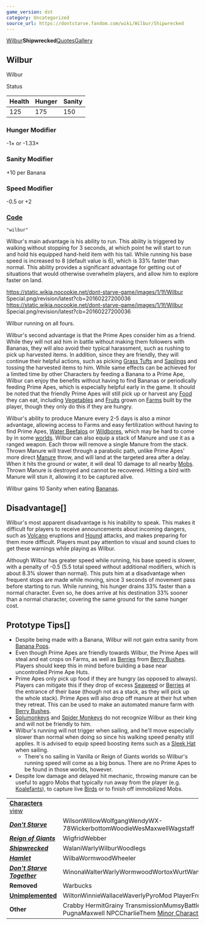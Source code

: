 ```yaml
---
game_version: dst
category: Uncategorized
source_url: https://dontstarve.fandom.com/wiki/Wilbur/Shipwrecked
---
```


[Wilbur](/wiki/Wilbur "Wilbur")**Shipwrecked**[Quotes](/wiki/Wilbur/Quotes "Wilbur/Quotes")[Gallery](/wiki/Wilbur/Gallery "Wilbur/Gallery")

## Wilbur

Wilbur

Status

| Health | Hunger | Sanity |
| --- | --- | --- |
| 125 | 175 | 150 |

### Hunger Modifier

-1× or -1.33×

### Sanity Modifier

+10 per Banana

### Speed Modifier

-0.5 or +2

### [Code](/wiki/Console "Console")

`"wilbur"`

Wilbur's main advantage is his ability to run. This ability is triggered by walking without stopping for 3 seconds, at which point he will start to run and hold his equipped hand-held item with his tail. While running his base speed is increased to 8 (default value is 6), which is 33% faster than normal. This ability provides a significant advantage for getting out of situations that would otherwise overwhelm players, and allow him to explore faster on land.

 https://static.wikia.nocookie.net/dont-starve-game/images/1/1f/Wilbur Special.png/revision/latest?cb=20160227200036 https://static.wikia.nocookie.net/dont-starve-game/images/1/1f/Wilbur Special.png/revision/latest?cb=20160227200036 

Wilbur running on all fours.

 

Wilbur's second advantage is that the Prime Apes consider him as a friend. While they will not aid him in battle without making them followers with Bananas, they will also avoid their typical harassment, such as rushing to pick up harvested items. In addition, since they are friendly, they will continue their helpful actions, such as picking [Grass Tufts](/wiki/Grass_Tuft "Grass Tuft") and [Saplings](/wiki/Sapling "Sapling") and tossing the harvested items to him. While same effects can be achieved for a limited time by other Characters by feeding a Banana to a Prime Ape, Wilbur can enjoy the benefits without having to find Bananas or periodically feeding Prime Apes, which is especially helpful early in the game. It should be noted that the friendly Prime Apes will still pick up or harvest any [Food](/wiki/Food "Food") they can eat, including [Vegetables](/wiki/Vegetables "Vegetables") and [Fruits](/wiki/Fruits "Fruits") grown on [Farms](/wiki/Farm "Farm") built by the player, though they only do this if they are hungry.

Wilbur's ability to produce Manure every 2-5 days is also a minor advantage, allowing access to Farms and easy fertilization without having to find Prime Apes, [Water Beefalos](/wiki/Water_Beefalo "Water Beefalo") or [Wildbores](/wiki/Wildbore "Wildbore"), which may be hard to come by in some [worlds](/wiki/World "World"). Wilbur can also equip a stack of Manure and use it as a ranged weapon. Each throw will remove a single Manure from the stack. Thrown Manure will travel through a parabolic path, unlike Prime Apes' more direct [Manure](/wiki/Manure "Manure") throw, and will land at the targeted area after a delay. When it hits the ground or water, it will deal 10 damage to all nearby [Mobs](/wiki/Mobs "Mobs"). Thrown Manure is destroyed and cannot be recovered. Hitting a bird with Manure will stun it, allowing it to be captured alive.

Wilbur gains 10 Sanity when eating [Bananas](/wiki/Banana "Banana").

## Disadvantage[]

Wilbur's most apparent disadvantage is his inability to speak. This makes it difficult for players to receive announcements about incoming dangers, such as [Volcano](/wiki/Volcano "Volcano") eruptions and [Hound](/wiki/Hound "Hound") attacks, and makes preparing for them more difficult. Players must pay attention to visual and sound clues to get these warnings while playing as Wilbur.

Although Wilbur has greater speed while running, his base speed is slower, with a penalty of -0.5 (5.5 total speed without additional modifiers, which is about 8.3% slower than normal). This puts him at a disadvantage when frequent stops are made while moving, since 3 seconds of movement pass before starting to run. While running, his hunger drains 33% faster than a normal character. Even so, he does arrive at his destination 33% sooner than a normal character, covering the same ground for the same hunger cost.

## Prototype Tips[]

* Despite being made with a Banana, Wilbur will not gain extra sanity from [Banana Pops](/wiki/Banana_Pop "Banana Pop").
* Even though Prime Apes are friendly towards Wilbur, the Prime Apes will steal and eat crops on Farms, as well as [Berries](/wiki/Berries "Berries") from [Berry Bushes](/wiki/Berry_Bushes "Berry Bushes"). Players should keep this in mind before building a base near uncontrolled Prime Ape Huts.
* Prime Apes only pick up food if they are hungry (as opposed to always). Players can mitigate this if they drop of excess [Seaweed](/wiki/Seaweed "Seaweed") or [Berries](/wiki/Berries "Berries") at the entrance of their base (though not as a stack, as they will pick up the whole stack). Prime Apes will also drop off manure at their hut when they retreat. This can be used to make an automated manure farm with [Berry Bushes](/wiki/Berry_Bushes "Berry Bushes").
* [Splumonkeys](/wiki/Splumonkeys "Splumonkeys") and [Spider Monkeys](/wiki/Spider_Monkey "Spider Monkey") do not recognize Wilbur as their king and will not be friendly to him.
* Wilbur's running will not trigger when sailing, and he'll move especially slower than normal when doing so since his walking speed penalty still applies. It is advised to equip speed boosting items such as a [Sleek Hat](/wiki/Sleek_Hat "Sleek Hat") when sailing.
  + There's no sailing in Vanilla or Reign of Giants worlds so Wilbur's running speed will come as a big bonus. There are no Prime Apes to be found in those worlds, however.
* Despite low damage and delayed hit mechanic, throwing manure can be useful to aggro Mobs that typically run away from the player (e.g. [Koalefants](/wiki/Koalefant "Koalefant")), to capture live [Birds](/wiki/Birds "Birds") or to finish off immobilized Mobs.

|  |  |
| --- | --- |
| **[Characters](/wiki/Characters "Characters")** [view](/wiki/Template:Characters "Template:Characters") | |
| ***[Don't Starve](/wiki/Don%27t_Starve "Don't Starve")*** | WilsonWillowWolfgangWendyWX-78WickerbottomWoodieWesMaxwellWagstaff |
| ***[Reign of Giants](/wiki/Reign_of_Giants "Reign of Giants")*** | WigfridWebber |
| ***[Shipwrecked](/wiki/Shipwrecked "Shipwrecked")*** | WalaniWarlyWilburWoodlegs |
| ***[Hamlet](/wiki/Hamlet "Hamlet")*** | WilbaWormwoodWheeler |
| ***[Don't Starve Together](/wiki/Don%27t_Starve_Together "Don't Starve Together")*** | WinonaWalterWarlyWormwoodWortoxWurtWandaWonkey |
| **Removed** | Warbucks |
| **[Unimplemented](/wiki/Unimplemented_Characters "Unimplemented Characters")** | WiltonWinnieWallaceWaverlyPyroMod PlayerFrog Webber |
| **Other** | Crabby HermitGrainy TransmissionMumsyBattlemaster PugnaMaxwell NPCCharlieThem [Minor Characters](/wiki/Minor_Characters "Minor Characters") |